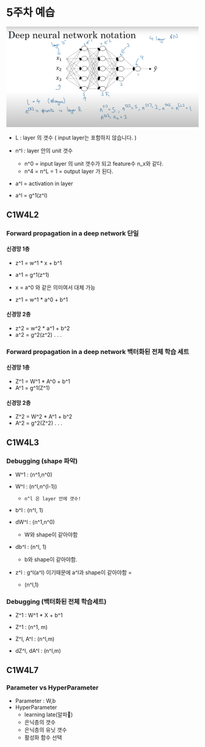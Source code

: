 # 5주차 예습

![layer표기](./images/layer표기.png)

- L : layer 의 갯수 ( input layer는 포함하지 않습니다. )
- n^l : layer 안의 unit 갯수
  - n^0 = input layer 의 unit 갯수가 되고 feature수 n_x와 같다.
  - n^4 = n^L = 1 = output layer 가 된다.

- a^l = activation in layer
- a^l = g^1(z^l)

## C1W4L2

### Forward propagation in a deep network 단일

#### 신경망 1층

- z^1 = w^1 * x + b^1
- a^1 = g^1(z^1)

- x = a^0 와 같은 의미여서 대체 가능
- z^1 = w^1 * a^0 + b^1
  
#### 신경망 2층

- z^2 = w^2 * a^1 + b^2
- a^2 = g^2(z^2)
.
.
.

### Forward propagation in a deep network 백터화된 전체 학습 세트

#### 신경망 1층

- Z^1 = W^1 * A^0 + b^1
- A^1 = g^1(Z^1)
  
#### 신경망 2층

- Z^2 = W^2 * A^1 + b^2
- A^2 = g^2(Z^2)
.
.
.

## C1W4L3

### Debugging (shape 파악)

- W^1 : (n^1,n^0)
- W^l : (n^l,n^(l-1))
  - `n^l 은 layer 안에 갯수!`

- b^l : (n^l, 1)

- dW^l : (n^1,n^0)
  - W와 shape이 같아야함

- db^l : (n^l, 1)
  - b와 shape이 같아야함.

- z^l : g^l(a^l) 이기때문에 a^l과 shape이 같아야함 = 
  - (n^l,1)

### Debugging (백터화된 전체 학습세트)

- Z^1 : W^1 * X + b^1
- Z^1 : (n^1, m)

- Z^l, A^l : (n^l,m)
- dZ^l, dA^l : (n^l,m)

## C1W4L7

### Parameter vs HyperParameter

- Parameter : W,b
- HyperParameter
  - learning late(알파)
  - 은닉층의 갯수
  - 은닉층의 유닛 갯수
  - 활성화 함수 선택


